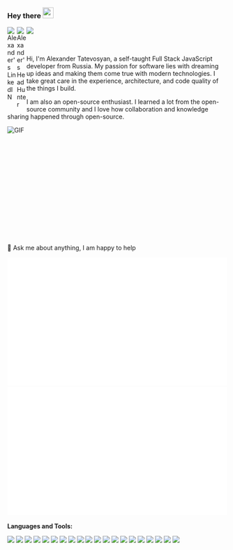 ### Hey there <img src="https://media.giphy.com/media/hvRJCLFzcasrR4ia7z/giphy.gif" width="25px" height="25px">
<a href="https://www.linkedin.com/in/aleksandr-tatevosian-799410200/">
  <img align="left" alt="Alexander's LinkedIN" width="22px" src="https://cdn.icon-icons.com/icons2/99/PNG/512/linkedin_socialnetwork_17441.png" />
</a>
<a href="https://hh.ru/resume/a9724722ff06ab0f500039ed1f514173763355">
  <img align="left" alt="Alexander's HeadHunter" width="22px" src="https://upload.wikimedia.org/wikipedia/commons/thumb/7/79/HeadHunter_logo.png/480px-HeadHunter_logo.png" />
</a>

![](https://visitor-badge.glitch.me/badge?page_id=mangaka585.mangaka585.github.io)

<br />

Hi, I'm Alexander Tatevosyan, a self-taught Full Stack JavaScript developer from Russia. My passion for software lies with dreaming up ideas and making them come true with modern technologies. I take great care in the experience, architecture, and code quality of the things I build.

I am also an open-source enthusiast. I learned a lot from the open-source community and I love how collaboration and knowledge sharing happened through open-source.

<img align="right" alt="GIF" src="https://i.pinimg.com/originals/36/31/07/36310719e3f32b1ad13c9ef39db5f859.gif" width="550" height="270" />

💬 Ask me about anything, I am happy to help
  
![](https://raw.githubusercontent.com/mangaka585/github_statistics/master/generated/overview.svg#gh-dark-mode-only)
![](https://raw.githubusercontent.com/mangaka585/github_statistics/master/generated/overview.svg#gh-light-mode-only)



**Languages and Tools:**  

<code><img height="40" src="https://cdn.icon-icons.com/icons2/2415/PNG/512/react_original_logo_icon_146374.png"></code>
<code><img height="40" src="https://cdn.icon-icons.com/icons2/2415/PNG/512/redux_original_logo_icon_146365.png"></code>
<code><img height="40" src="https://cdn.icon-icons.com/icons2/2108/PNG/512/javascript_icon_130900.png"></code>
<code><img height="40" src="https://cdn.icon-icons.com/icons2/2415/PNG/512/nodejs_plain_wordmark_logo_icon_146410.png"></code>
<code><img height="40" src="https://cdn.icon-icons.com/icons2/2415/PNG/512/jquery_original_wordmark_logo_icon_146447.png"></code>
<code><img height="40" src="https://cdn.icon-icons.com/icons2/2415/PNG/512/bootstrap_plain_wordmark_logo_icon_146620.png"></code>
<code><img height="40" src="https://cdn.icon-icons.com/icons2/2415/PNG/512/sass_original_logo_icon_146350.png"></code>
<code><img height="40" src="https://cdn.icon-icons.com/icons2/2107/PNG/512/file_type_css_icon_130661.png"></code>
<code><img height="40" src="https://cdn.icon-icons.com/icons2/2107/PNG/512/file_type_html_icon_130541.png"></code>
<code><img height="40" src="https://cdn.icon-icons.com/icons2/2415/PNG/512/yarn_original_wordmark_logo_icon_146288.png"></code>
<code><img height="40" src="https://cdn.icon-icons.com/icons2/2415/PNG/512/npm_original_wordmark_logo_icon_146402.png"></code>
<code><img height="40" src="https://cdn.icon-icons.com/icons2/2415/PNG/512/gulp_plain_logo_icon_146485.png"></code>
<code><img height="40" src="https://cdn.icon-icons.com/icons2/2415/PNG/512/grunt_original_wordmark_logo_icon_146489.png"></code>
<code><img height="40" src="https://cdn.icon-icons.com/icons2/2415/PNG/512/webpack_original_logo_icon_146300.png"></code>
<code><img height="40" src="https://cdn.icon-icons.com/icons2/2107/PNG/512/file_type_git_icon_130581.png"></code>
<code><img height="40" src="https://cdn.icon-icons.com/icons2/2107/PNG/512/file_type_php_icon_130266.png"></code>
<code><img height="40" src="https://cdn.icon-icons.com/icons2/1381/PNG/512/mysqlworkbench_93532.png"></code>
<code><img height="40" src="https://cdn.icon-icons.com/icons2/2107/PNG/512/file_type_nestjs_icon_130355.png"></code>
<code><img height="40" src="https://cdn.icon-icons.com/icons2/2415/PNG/512/postgresql_plain_wordmark_logo_icon_146390.png"></code>
<code><img height="40" src="https://cdn.icon-icons.com/icons2/2699/PNG/512/jenkins_logo_icon_170552.png"></code>
